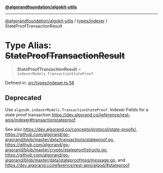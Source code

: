 [**@algorandfoundation/algokit-utils**](../../../README.md)

***

[@algorandfoundation/algokit-utils](../../../README.md) / [types/indexer](../README.md) / StateProofTransactionResult

# Type Alias: ~~StateProofTransactionResult~~

> **StateProofTransactionResult** = `indexerModels.TransactionStateProof`

Defined in: [src/types/indexer.ts:58](https://github.com/algorandfoundation/algokit-utils-ts/blob/main/src/types/indexer.ts#L58)

## Deprecated

Use `algosdk.indexerModels.TransactionStateProof`. Indexer Fields for a state proof transaction https://dev.algorand.co/reference/rest-apis/indexer#transactionstateproof.

See also https://dev.algorand.co/concepts/protocol/state-proofs/,
https://github.com/algorand/go-algorand/blob/master/data/transactions/stateproof.go,
https://github.com/algorand/go-algorand/blob/master/crypto/stateproof/structs.go,
https://github.com/algorand/go-algorand/blob/master/data/stateproofmsg/message.go, and
https://dev.algorand.co/reference/rest-apis/algod/#stateproof.
